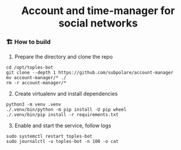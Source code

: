 <div align="center">
  <h1>Account and time-manager for social networks</h1> 
</div>

### 🏗️ How to build

1. Prepare the directory and clone the repo 

```
cd /opt/toples-bot
git clone --depth 1 https://github.com/subpolare/account-manager
mv account-manager/* ./
rm -r account-manager/*
```

2. Create virtualenv and install dependencies

```
python3 -m venv .venv
./.venv/bin/python -m pip install -U pip wheel
./.venv/bin/pip install -r requirements.txt
```

3. Enable and start the service, follow logs

```
sudo systemctl restart toples-bot
sudo journalctl -u toples-bot -n 100 -o cat
```
